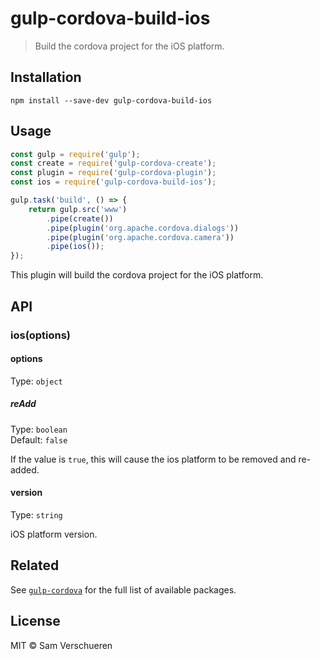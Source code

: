 # gulp-cordova-build-ios

> Build the cordova project for the iOS platform.


## Installation

```
npm install --save-dev gulp-cordova-build-ios
```


## Usage

```js
const gulp = require('gulp');
const create = require('gulp-cordova-create');
const plugin = require('gulp-cordova-plugin');
const ios = require('gulp-cordova-build-ios');

gulp.task('build', () => {
    return gulp.src('www')
        .pipe(create())
        .pipe(plugin('org.apache.cordova.dialogs'))
        .pipe(plugin('org.apache.cordova.camera'))
        .pipe(ios());
});
```

This plugin will build the cordova project for the iOS platform.

## API

### ios(options)

#### options

Type: `object`

##### reAdd 

Type: `boolean`  
Default: `false`

If the value is `true`, this will cause the ios platform to be removed and re-added. 

#### version

Type: `string`

iOS platform version.

## Related

See [`gulp-cordova`](https://github.com/SamVerschueren/gulp-cordova) for the full list of available packages.


## License

MIT © Sam Verschueren
